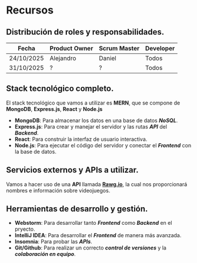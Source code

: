 # Recursos  
## Distribución de roles y responsabilidades.
| Fecha       | Product Owner   | Scrum Master   | Developer  |
|--------------|------------------|--------------------|--------------------|
| 24/10/2025   |    Alejandro    |    Daniel   | Todos             |
| 31/10/2025   |    ?    |    ?   | Todos             |


## Stack tecnológico completo.
El stack tecnológico que vamos a utilizar es **MERN**, que se compone de **MongoDB**, **Express.js**, **React** y **Node.js**

- **MongoDB**: Para almacenar los datos en una base de datos **_NoSQL_**.
- **Express.js**: Para crear y manejar el servidor y las rutas **_API_** del **_Backend_**.
- **React**: Para construir la interfaz de usuario interactiva.
- **Node.js**: Para ejecutar el código del servidor y conectar el **_Frontend_** con la base de datos.

## Servicios externos y APIs a utilizar.  
Vamos a hacer uso de una **API** llamada [**Rawg.io**](https://rawg.io/), la cual nos proporcionará nombres e información sobre videojuegos. 

## Herramientas de desarrollo y gestión.
- **Webstorm**: Para desarrollar tanto **_Frontend_** como **_Backend_** en el pryecto.
- **IntelliJ IDEA**: Para desarrollar el **_Frontend_** de manera más avanzada.
- **Insomnia**: Para probar las _**APIs**_.
- **Git/Github**: Para realizar un correcto _**control de versiones**_ y la **_colaboración en equipo_**.
